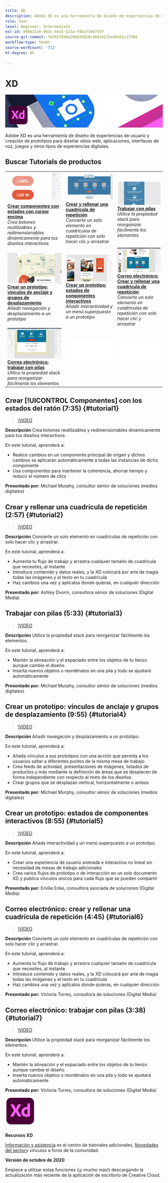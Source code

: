 ```yaml
---
title: XD
description: Adobe XD es una herramienta de diseño de experiencias de usuario y creación de prototipos para diseñar sitios web, aplicaciones, interfaces de voz, juegos y otros tipos de experiencias digitales
role: User
level: Beginner, Intermediate
exl-id: 89b621a6-083c-4e1b-b23a-f4ba73e6755f
source-git-commit: 7b202fd4de29e83dd28c40dc6115a1be51c1f384
workflow-type: tm+mt
source-wordcount: '712'
ht-degree: 0%

---
```


# XD

![Tutorial Hero Image](../assets/XD.jpg)

Adobe XD es una herramienta de diseño de experiencias de usuario y creación de prototipos para diseñar sitios web, aplicaciones, interfaces de voz, juegos y otros tipos de experiencias digitales.

## Buscar Tutorials de productos

<table style="table-layout:fixed">
<tr>
 <td>
   <a href="xd.md#tutorial1">
      <img alt="Crear componentes con estados con cursor encima" src="../assets/Xd_hoverstates_components_thumbnail.jpg" />
   </a>
    <div>
   <a href="xd.md#tutorial1"><strong>Crear componentes con estados con cursor encima</strong></a>
    </div>
    <em>Crea botones reutilizables y redimensionables dinámicamente para tus diseños interactivos</em>
    <br>
  </td>
  <td>
    <a href="xd.md#tutorial2">
        <img alt="Crear y rellenar una cuadrícula de repetición" src="../assets/XD_repeatgrid_thumbnail.jpg" />
    </a>
    <div>
    <a href="xd.md#tutorial2"><strong>Crear y rellenar una cuadrícula de repetición</strong></a>
    </div>
    <em>Convierte un solo elemento en cuadrículas de repetición con solo hacer clic y arrastrar</em>
    <br>
  </td>
  <td>
   <a href="xd.md#tutorial3">
      <img alt="Trabajar con pilas" src="../assets/xd_Stacks_thumbnail.jpg" />
   </a>
    <div>
    <a href="xd.md#tutorial3"><strong>Trabajar con pilas</strong></a>
    </div>
    <em>Utilice la propiedad stack para reorganizar fácilmente los elementos</em>
    <br>
  </td>
</tr>
<tr>
 <td>
    <a href="xd.md#tutorial4">
        <img alt="Crear un prototipo: vínculos de anclaje y grupos de desplazamiento" src="../assets/XD_Scrolls_Thumbnail_Murphy.jpg" />
    </a>
    <div>
    <a href="xd.md#tutorial4"><strong>Crear un prototipo: vínculos de anclaje y grupos de desplazamiento</strong></a>
    </div>
    <em>Añadir navegación y desplazamiento a un prototipo</em>
    <br>
  </td>
  <td>
    <a href="xd.md#tutorial5">
        <img alt="Crear un prototipo: estados de componentes interactivos" src="../assets/XD_interactiveprototypes_enke.jpg" />
    </a>
    <div>
    <a href="xd.md#tutorial5"><strong>Crear un prototipo: estados de componentes interactivos</strong></a>
    </div>
    <em>Añadir interactividad y un menú superpuesto a un prototipo</em>
    <br>
  </td>
  <td>
   <a href="xd.md#tutorial6">
      <img alt="Correo electrónico: Crear y rellenar una cuadrícula de repetición" src="../assets/xd_repeat_torres.jpg" />
   </a>
    <div>
   <a href="xd.md#tutorial7"><strong>Correo electrónico: Crear y rellenar una cuadrícula de repetición</strong></a>
    </div>
    <em>Convierte un solo elemento en cuadrículas de repetición con solo hacer clic y arrastrar</em>
    <br>
  </td>
</tr>
<tr>
 <td>
    <a href="xd.md#tutorial7">
        <img alt="Correo electrónico: trabajar con pilas" src="../assets/xd_stacks_torres.jpg" />
    </a>
    <div>
    <a href="xd.md#tutorial7"><strong>Correo electrónico: trabajar con pilas</strong></a>
    </div>
    <em>Utilice la propiedad stack para reorganizar fácilmente los elementos</em>
    <br>
  </td>
  <td>
    <img alt="Separador" src="../assets/Whitespacer.png" />
    <div>
    <br>
  </td>
  <td>
    <img alt="Separador" src="../assets/Whitespacer.png" />
    <div>
    <br>
  </td>
</tr>
</table>

## Crear [!UICONTROL Componentes] con los estados del ratón (7:35) {#tutorial1}

>[!VIDEO](https://video.tv.adobe.com/v/326874?hidetitle=true)

**Descripción**
Crea botones reutilizables y redimensionables dinámicamente para tus diseños interactivos.

En este tutorial, aprenderá a:
* Realice cambios en un componente principal de origen y dichos cambios se aplicarán automáticamente a todas las instancias de dicho componente
* Usa componentes para mantener la coherencia, ahorrar tiempo y reducir el número de clics

**Presentado por:**
Michael Murphy, consultor sénior de soluciones (medios digitales)

## Crear y rellenar una cuadrícula de repetición (2:57) {#tutorial2}

>[!VIDEO](https://video.tv.adobe.com/v/326955?hidetitle=true)

**Descripción**
Convierte un solo elemento en cuadrículas de repetición con solo hacer clic y arrastrar.

En este tutorial, aprenderá a:
* Aumenta tu flujo de trabajo y arrastra cualquier tamaño de cuadrícula que necesites, al instante
* Introduce contenido y datos reales, y la XD colocará por arte de magia todas las imágenes y el texto en tu cuadrícula
* Haz cambios una vez y aplícalos donde quieras, en cualquier dirección

**Presentado por:**
Ashley Dvorin, consultora sénior de soluciones (Digital Media)

## Trabajar con pilas (5:33) {#tutorial3}

>[!VIDEO](https://video.tv.adobe.com/v/326956?hidetitle=true)

**Descripción**
Utilice la propiedad stack para reorganizar fácilmente los elementos.

En este tutorial, aprenderá a:
* Mantén la alineación y el espaciado entre los objetos de tu lienzo aunque cambie el diseño
* Inserta nuevos objetos o reordénalos en una pila y todo se ajustará automáticamente

**Presentado por:**
Michael Murphy, consultor sénior de soluciones (medios digitales)

## Crear un prototipo: vínculos de anclaje y grupos de desplazamiento (9:55) {#tutorial4}

>[!VIDEO](https://video.tv.adobe.com/v/326957?hidetitle=true)

**Descripción**
Añadir navegación y desplazamiento a un prototipo.

En este tutorial, aprenderá a:
* Añada vínculos a sus prototipos con una acción que permita a los usuarios saltar a diferentes puntos de la misma mesa de trabajo
* Crea feeds de actividad, presentaciones de imágenes, listados de productos y más mediante la definición de áreas que se desplacen de forma independiente con respecto al resto de los diseños
* Crear grupos que se desplazan vertical, horizontalmente o ambos

**Presentado por:**
Michael Murphy, consultor sénior de soluciones (medios digitales)

## Crear un prototipo: estados de componentes interactivos (8:55) {#tutorial5}

>[!VIDEO](https://video.tv.adobe.com/v/326958?hidetitle=true)

**Descripción**
Añada interactividad y un menú superpuesto a un prototipo.

En este tutorial, aprenderá a:
* Crear una experiencia de usuario animada e interactiva no lineal sin necesidad de mesas de trabajo adicionales
* Crea varios flujos de prototipo o de interacción en un solo documento XD y publica vínculos únicos para cada flujo que se pueden compartir

**Presentado por:**
Emilie Enke, consultora asociada de soluciones (Digital Media)

## Correo electrónico: crear y rellenar una cuadrícula de repetición (4:45) {#tutorial6}

>[!VIDEO](https://video.tv.adobe.com/v/326775?hidetitle=true)

**Descripción**
Convierte un solo elemento en cuadrículas de repetición con solo hacer clic y arrastrar.

En este tutorial, aprenderá a:
* Aumenta tu flujo de trabajo y arrastra cualquier tamaño de cuadrícula que necesites, al instante
* Introduce contenido y datos reales, y la XD colocará por arte de magia todas las imágenes y el texto en tu cuadrícula
* Haz cambios una vez y aplícalos donde quieras, en cualquier dirección

**Presentado por:**
Victoria Torres, consultora de soluciones (Digital Media)

## Correo electrónico: trabajar con pilas (3:38) {#tutorial7}

>[!VIDEO](https://video.tv.adobe.com/v/326759?hidetitle=true)

**Descripción**
Utilice la propiedad stack para reorganizar fácilmente los elementos.

En este tutorial, aprenderá a:
* Mantén la alineación y el espaciado entre los objetos de tu lienzo aunque cambie el diseño
* Inserta nuevos objetos o reordénalos en una pila y todo se ajustará automáticamente

**Presentado por:**
Victoria Torres, consultora de soluciones (Digital Media)

![Logotipo de XD](../assets/xd_appicon_96.png)

**Recursos XD**

[Información y asistencia](https://helpx.adobe.com/support/xd.html) es el centro de tutoriales adicionales, [Novedades del sector](https://helpx.adobe.com/xd/user-guide.html/xd/help/whats-new.ug.html)y vínculos a foros de la comunidad.

**Versión de octubre de 2020**

Empiece a utilizar estas funciones (¡y mucho más!) descargando la actualización más reciente de la aplicación de escritorio de Creative Cloud.
